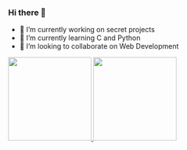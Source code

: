 ### Hi there 👋

- 🔭 I’m currently working on secret projects
- 🌱 I’m currently learning C and Python
- 👯 I’m looking to collaborate on Web Development


<div>
  <a href = "https://github.com/kkaizer11/">
  <img height="170em" src ="https://github-readme-stats.vercel.app/api?username=kkaizer11&show_icons=true&theme=transparent&include_all_commits=true&count_private=true"/>
  <img height="170em" src ="https://github-readme-stats.vercel.app/api/top-langs/?username=kkaizer11&layout=compact&theme=transparent&exclude_repo=github-readme-stats&count_private=true"/>
</div>
